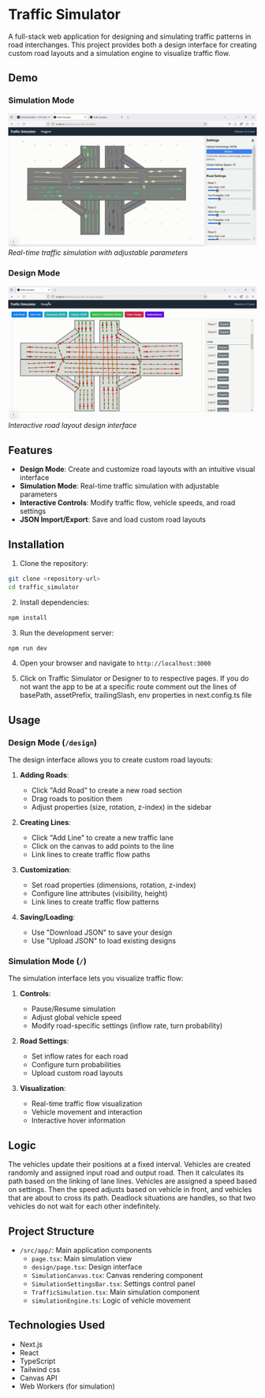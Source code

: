 # Traffic Simulator

A full-stack web application for designing and simulating traffic patterns in road interchanges. This project provides both a design interface for creating custom road layouts and a simulation engine to visualize traffic flow.

## Demo

### Simulation Mode
![Traffic Simulation Demo](public/simulation-demo.gif)
*Real-time traffic simulation with adjustable parameters*

### Design Mode
![Traffic Design Demo](public/design-demo.gif)
*Interactive road layout design interface*

## Features

- **Design Mode**: Create and customize road layouts with an intuitive visual interface
- **Simulation Mode**: Real-time traffic simulation with adjustable parameters
- **Interactive Controls**: Modify traffic flow, vehicle speeds, and road settings
- **JSON Import/Export**: Save and load custom road layouts

## Installation

1. Clone the repository:
```bash
git clone <repository-url>
cd traffic_simulator
```

2. Install dependencies:
```bash
npm install
```

3. Run the development server:
```bash
npm run dev
```

4. Open your browser and navigate to `http://localhost:3000`

5. Click on Traffic Simulator or Designer to to respective pages. If you do not want the app to be at a specific route comment out the lines of basePath, assetPrefix, trailingSlash, env properties in next.config.ts file

## Usage

### Design Mode (`/design`)

The design interface allows you to create custom road layouts:

1. **Adding Roads**:
   - Click "Add Road" to create a new road section
   - Drag roads to position them
   - Adjust properties (size, rotation, z-index) in the sidebar

2. **Creating Lines**:
   - Click "Add Line" to create a new traffic lane
   - Click on the canvas to add points to the line
   - Link lines to create traffic flow paths

3. **Customization**:
   - Set road properties (dimensions, rotation, z-index)
   - Configure line attributes (visibility, height)
   - Link lines to create traffic flow patterns

4. **Saving/Loading**:
   - Use "Download JSON" to save your design
   - Use "Upload JSON" to load existing designs

### Simulation Mode (`/`)

The simulation interface lets you visualize traffic flow:

1. **Controls**:
   - Pause/Resume simulation
   - Adjust global vehicle speed
   - Modify road-specific settings (inflow rate, turn probability)

2. **Road Settings**:
   - Set inflow rates for each road
   - Configure turn probabilities
   - Upload custom road layouts

3. **Visualization**:
   - Real-time traffic flow visualization
   - Vehicle movement and interaction
   - Interactive hover information


## Logic
The vehicles update their positions at a fixed interval. Vehicles are created randomly  and assigned input road and output road. Then it calculates its path based on the linking of lane lines. Vehicles are assigned a speed based on settings. Then the speed adjusts based on vehicle in front, and vehicles that are about to cross its path. Deadlock situations are handles, so that two vehicles do not wait for each other indefinitely.


## Project Structure

- `/src/app/`: Main application components
  - `page.tsx`: Main simulation view
  - `design/page.tsx`: Design interface
  - `SimulationCanvas.tsx`: Canvas rendering component
  - `SimulationSettingsBar.tsx`: Settings control panel
  - `TrafficSimulation.tsx`: Main simulation component
  - `simulationEngine.ts`: Logic of vehicle movement

## Technologies Used

- Next.js
- React
- TypeScript
- Tailwind css
- Canvas API
- Web Workers (for simulation)




